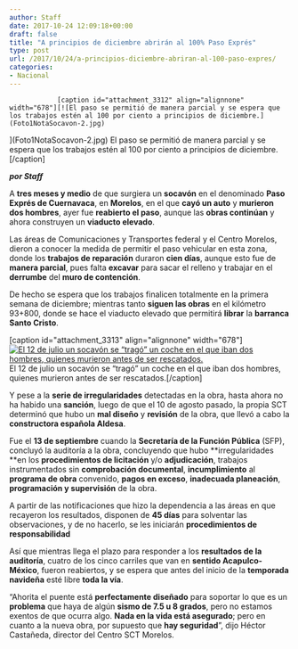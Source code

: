```yaml
---
author: Staff
date: 2017-10-24 12:09:18+00:00
draft: false
title: "A principios de diciembre abrirán al 100% Paso Exprés"
type: post
url: /2017/10/24/a-principios-diciembre-abriran-al-100-paso-expres/
categories:
- Nacional
---
```



				[caption id="attachment_3312" align="alignnone" width="678"][![El paso se permitió de manera parcial y se espera que los trabajos estén al 100 por ciento a principios de diciembre.](Foto1NotaSocavon-2.jpg)
](Foto1NotaSocavon-2.jpg) El paso se permitió de manera parcial y se espera que los trabajos estén al 100 por ciento a principios de diciembre.[/caption]

_**por Staff**_

A **tres meses y medio** de que surgiera un **socavón** en el denominado **Paso Exprés de Cuernavaca**, en **Morelos**, en el que **cayó un auto** y **murieron dos hombres**, ayer fue **reabierto el paso**, aunque las **obras continúan** y ahora construyen un **viaducto elevado**.

Las áreas de Comunicaciones y Transportes federal y el Centro Morelos, dieron a conocer la medida de permitir el paso vehicular en esta zona, donde los **trabajos de reparación** duraron **cien días**, aunque esto fue de **manera parcial**, pues falta **excavar** para sacar el relleno y trabajar en el **derrumbe** del **muro de contención**.

De hecho se espera que los trabajos finalicen totalmente en la primera semana de diciembre; mientras tanto **siguen las obras** en el kilómetro 93+800, donde se hace el viaducto elevado que permitirá **librar** la **barranca** **Santo Cristo**.

[caption id="attachment_3313" align="alignnone" width="678"][![El 12 de julio un socavón se “tragó” un coche en el que iban dos hombres, quienes murieron antes de ser rescatados.](Foto2NotaSocavon-3.jpg)
](Foto2NotaSocavon-3.jpg) El 12 de julio un socavón se “tragó” un coche en el que iban dos hombres, quienes murieron antes de ser rescatados.[/caption]

Y pese a la **serie de irregularidades** detectadas en la obra, hasta ahora no ha habido una **sanción**, luego de que el 10 de agosto pasado, la propia SCT determinó que hubo un **mal diseño** y **revisión** de la obra, que llevó a cabo la **constructora española Aldesa**.

Fue el **13 de septiembre** cuando la **Secretaría de la Función Pública** (SFP), concluyó la auditoría a la obra, concluyendo que hubo **irregularidades **en los **procedimientos de licitación** y/o **adjudicación**, trabajos instrumentados sin **comprobación documental**, **incumplimiento** al **programa de obra** convenido, **pagos en exceso**, **inadecuada planeación**, **programación y supervisión** de la obra.

A partir de las notificaciones que hizo la dependencia a las áreas en que recayeron los resultados, disponen de **45 días** para solventar las observaciones, y de no hacerlo, se les iniciarán **procedimientos de responsabilidad**

Así que mientras llega el plazo para responder a los **resultados de la auditoría**, cuatro de los cinco carriles que van en **sentido Acapulco-México**, fueron reabiertos, y se espera que antes del inicio de la **temporada navideña** esté libre **toda la vía**.

“Ahorita el puente está **perfectamente diseñado** para soportar lo que es un **problema** que haya de algún **sismo de 7.5 u 8 grados**, pero no estamos exentos de que ocurra algo. **Nada en la vida está asegurado**; pero en cuanto a la nueva obra, por supuesto que **hay seguridad**”, dijo Héctor Castañeda, director del Centro SCT Morelos.		
